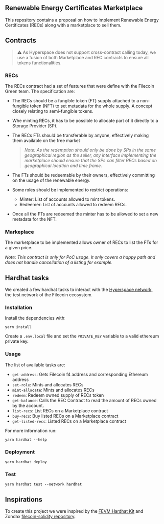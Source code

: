 ## Renewable Energy Certificates Marketplace

This repository contains a proposal on how to implement Renewable Energy Certificates (RECs) along with a marketplace to sell them.

## Contracts

> ⚠️ As Hyperspace does not support cross-contract calling today, we use a fusion of both Marketplace and REC contracts to
> ensure all tokens functionalities.

### RECs

The RECs contract had a set of features that were define with the Filecoin Green team. The specification are:
- The RECs should be a fungible token (FT) supply attached to a non-fungible token (NFT) to set metadata for the whole supply. A 
concept closely relating to semi-fungible tokens.


- Whe minting RECs, it has to be possible to allocate part of it directly to a Storage Provider (SP).


- The RECs FTs should be transferable by anyone, effectively making them available on the free market
  > _Note: As the redemption should only be done by SPs in the same geographical region as the seller, any interface implementing
  the marketplace should ensure that the SPs can filter RECs based on geographical location and time frame._
  
- The FTs should be redeemable by their owners, effectively committing on the usage of the renewable energy.  


- Some roles should be implemented to restrict operations:
  - Minter: List of accounts allowed to mint tokens.
  - Redeemer: List of accounts allowed to redeem RECs.


- Once all the FTs are redeemed the minter has to be allowed to set a new metadata for the NFT.

### Markeplace

The marketplace to be implemented allows owner of RECs to list the FTs for a given price.

_Note: This contract is only for PoC usage. It only covers a happy path and does not handle cancellation of a listing for example._

## Hardhat tasks

We created a few hardhat tasks to interact with the [Hyperspace network](https://github.com/filecoin-project/testnet-hyperspace),
 the test network of the Filecoin ecosystem.

### Installation

Install the dependencies with:
```shell
yarn install
```

Create a `.env.local` file and set the `PRIVATE_KEY` variable to a valid ethereum private key.

### Usage

The list of available tasks are:
- `get-address`: Gets Filecoin f4 address and corresponding Ethereum address
- `set-role`: Mints and allocates RECs
- `mint-allocate`: Mints and allocates RECs
- `redeem`: Redeem owned supply of RECs token
- `get-balance`: Calls the REC Contract to read the amount of RECs owned by the account.
- `list-recs`: List RECs on a Marketplace contract
- `buy-recs`: Buy listed RECs on a Marketplace contract
- `get-listed-recs`: Listed RECs on a Marketplace contract

For more information run:
```shell
yarn hardhat --help
```

### Deployment

```shell
yarn hardhat deploy
```

### Test

```shell
yarn hardhat test --network hardhat
```

## Inspirations 

To create this project we were inspired by the [FEVM Hardhat Kit](https://github.com/filecoin-project/FEVM-Hardhat-Kit) and 
Zondax [filecoin-solidity repository](https://github.com/Zondax/filecoin-solidity).